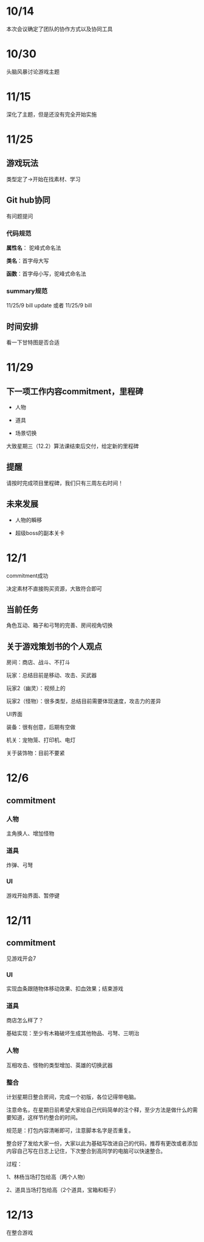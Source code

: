 # 10/14

本次会议确定了团队的协作方式以及协同工具

# 10/30

头脑风暴讨论游戏主题

# 11/15

深化了主题，但是还没有完全开始实施

# 11/25

## 游戏玩法

类型定了->开始在找素材、学习

## Git hub协同

有问题提问

### 代码规范

**属性名**：  驼峰式命名法

**类名**：首字母大写

**函数**：首字母小写，驼峰式命名法

### summary规范

11/25/9 bill update 或者 11/25/9 bill

## 时间安排

看一下甘特图是否合适

# 11/29

## 下一项工作内容commitment，里程碑

* 人物

* 道具
* 场景切换

大致星期三（12.2）算法课结束后交付，给定新的里程碑

## 提醒

请按时完成项目里程碑，我们只有三周左右时间！

## 未来发展

* 人物的瞬移

* 超级boss的副本关卡

# 12/1

commitment成功

决定素材不直接购买资源，大致符合即可

## 当前任务

角色互动、箱子和弓弩的完善、房间视角切换

## 关于游戏策划书的个人观点

房间：商店、战斗、不打斗

玩家：总结目前是移动、攻击、买武器

玩家2（幽灵）：视频上的

玩家2（怪物）：很多类型，总结目前需要体现速度，攻击力的差异

UI界面

装备：很有创意，后期有空做

机关：宠物笼、打印机、电灯

关于装饰物：目前不要紧

# 12/6

## commitment

### 人物

主角换人、增加怪物

### 道具

炸弹、弓弩

### UI

游戏开始界面、暂停键

# 12/11

## commitment

见游戏开会7

### UI

实现血条跟随物体移动效果、扣血效果；结束游戏

### 道具

商店怎么样了？

基础实现：至少有木箱破坏生成其他物品、弓弩、三明治

### 人物

互相攻击、怪物的类型增加、英雄的切换武器

### 整合

计划星期日整合房间，完成一个初版，各位记得带电脑。

注意命名，在星期日前希望大家给自己代码简单的注个释，至少方法是做什么的需要知道，这样节约整合的时间。

规范是：打包内容清晰即可，注意脚本名字是否重复。

整合好了发给大家一份，大家以此为基础写改进自己的代码，推荐有更改或者添加内容自己写在日志上记住，下次整合到高同学的电脑可以快速整合。

过程：

1、林杨当场打包给高（两个人物）

2、道具当场打包给高（2个道具，宝箱和柜子）

# 12/13

在整合游戏

